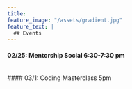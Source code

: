 ```yaml
---
title:
feature_image: "/assets/gradient.jpg"
feature_text: |
  ## Events
---
```

#### 02/25: Mentorship Social 6:30-7:30 pm
<br/>
#### 03/1: Coding Masterclass 5pm
<br/>


